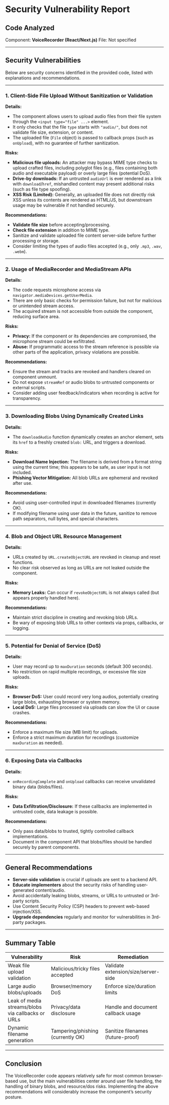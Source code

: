# Security Vulnerability Report

## Code Analyzed

Component: **VoiceRecorder (React/Next.js)**
File: Not specified

---

## Security Vulnerabilities

Below are security concerns identified in the provided code, listed with explanations and recommendations.

---

### 1. Client-Side File Upload Without Sanitization or Validation

**Details:**

- The component allows users to upload audio files from their file system through the `<input type="file" ...>` element.
- It only checks that the file `type` starts with `"audio/"`, but does not validate file size, extension, or content.
- The uploaded file (`File` object) is passed to callback props (such as `onUpload`), with no guarantee of further sanitization.

**Risks:**

- **Malicious file uploads:** An attacker may bypass MIME type checks to upload crafted files, including polyglot files (e.g., files containing both audio and executable payload) or overly large files (potential DoS).
- **Drive-by downloads:** If an untrusted `audioUrl` is ever rendered as a link with `download`/`href`, mishandled content may present additional risks (such as file type spoofing).
- **XSS Risk (Limited):** Generally, an uploaded file does not directly risk XSS unless its contents are rendered as HTML/JS, but downstream usage may be vulnerable if not handled securely.

**Recommendations:**

- **Validate file size** before accepting/processing.
- **Check file extension** in addition to MIME type.
- Sanitize and validate uploaded file content server-side before further processing or storage.
- Consider limiting the types of audio files accepted (e.g., only `.mp3`, `.wav`, `.webm`).

---

### 2. Usage of MediaRecorder and MediaStream APIs

**Details:**

- The code requests microphone access via `navigator.mediaDevices.getUserMedia`.
- There are only basic checks for permission failure, but not for malicious or unintended stream access.
- The acquired stream is not accessible from outside the component, reducing surface area.

**Risks:**

- **Privacy:** If the component or its dependencies are compromised, the microphone stream could be exfiltrated.
- **Abuse:** If programmatic access to the stream reference is possible via other parts of the application, privacy violations are possible.

**Recommendations:**

- Ensure the stream and tracks are revoked and handlers cleared on component unmount.
- Do not expose `streamRef` or audio blobs to untrusted components or external scripts.
- Consider adding user feedback/indicators when recording is active for transparency.

---

### 3. Downloading Blobs Using Dynamically Created Links

**Details:**

- The `downloadAudio` function dynamically creates an anchor element, sets its `href` to a freshly created `blob:` URL, and triggers a download.

**Risks:**

- **Download Name Injection:** The filename is derived from a format string using the current time; this appears to be safe, as user input is not included.
- **Phishing Vector Mitigation:** All blob URLs are ephemeral and revoked after use.

**Recommendations:**

- Avoid using user-controlled input in downloaded filenames (currently OK).
- If modifying filename using user data in the future, sanitize to remove path separators, null bytes, and special characters.

---

### 4. Blob and Object URL Resource Management

**Details:**

- URLs created by `URL.createObjectURL` are revoked in cleanup and reset functions.
- No clear risk observed as long as URLs are not leaked outside the component.

**Risks:**

- **Memory Leaks:** Can occur if `revokeObjectURL` is not always called (but appears properly handled here).

**Recommendations:**

- Maintain strict discipline in creating and revoking blob URLs.
- Be wary of exposing blob URLs to other contexts via props, callbacks, or logging.

---

### 5. Potential for Denial of Service (DoS)

**Details:**

- User may record up to `maxDuration` seconds (default 300 seconds).
- No restriction on rapid multiple recordings, or excessive file size uploads.

**Risks:**

- **Browser DoS:** User could record very long audios, potentially creating large blobs, exhausting browser or system memory.
- **Local DoS:** Large files processed via uploads can slow the UI or cause crashes.

**Recommendations:**

- Enforce a maximum file size (MB limit) for uploads.
- Enforce a strict maximum duration for recordings (customize `maxDuration` as needed).

---

### 6. Exposing Data via Callbacks

**Details:**

- `onRecordingComplete` and `onUpload` callbacks can receive unvalidated binary data (blobs/files).

**Risks:**

- **Data Exfiltration/Disclosure:** If these callbacks are implemented in untrusted code, data leakage is possible.

**Recommendations:**

- Only pass data/blobs to trusted, tightly controlled callback implementations.
- Document in the component API that blobs/files should be handled securely by parent components.

---

## General Recommendations

- **Server-side validation** is crucial if uploads are sent to a backend API.
- **Educate implementers** about the security risks of handling user-generated content/audio.
- Avoid accidentally leaking blobs, streams, or URLs to untrusted or 3rd-party scripts.
- Use Content Security Policy (CSP) headers to prevent web-based injection/XSS.
- **Upgrade dependencies** regularly and monitor for vulnerabilities in 3rd-party packages.

---

## Summary Table

| Vulnerability                                     | Risk                              | Remediation                         |
| ------------------------------------------------- | --------------------------------- | ----------------------------------- |
| Weak file upload validation                       | Malicious/tricky files accepted   | Validate extension/size/server-side |
| Large audio blobs/uploads                         | Browser/memory DoS                | Enforce size/duration limits        |
| Leak of media streams/blobs via callbacks or URLs | Privacy/data disclosure           | Handle and document callback usage  |
| Dynamic filename generation                       | Tampering/phishing (currently OK) | Sanitize filenames (future-proof)   |

---

## Conclusion

The VoiceRecorder code appears relatively safe for most common browser-based use, but the main vulnerabilities center around user file handling, the handling of binary blobs, and resource/dos risks. Implementing the above recommendations will considerably increase the component’s security posture.
